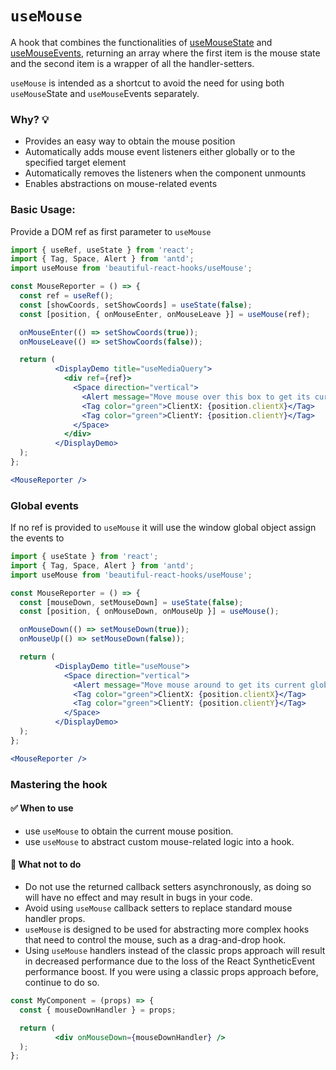 # `useMouse`

A hook that combines the functionalities of [useMouseState](./useMouseState.md) and [useMouseEvents](./useMouseEvents.md), returning an
array where the first item is the mouse state and the second item is a wrapper of all the handler-setters.

`useMouse` is intended as a shortcut to avoid the need for using both `useMouse`State and `useMouse`Events separately.

### Why? 💡

- Provides an easy way to obtain the mouse position
- Automatically adds mouse event listeners either globally or to the specified target element
- Automatically removes the listeners when the component unmounts
- Enables abstractions on mouse-related events

### Basic Usage:

Provide a DOM ref as first parameter to ``useMouse``

```jsx harmony
import { useRef, useState } from 'react';
import { Tag, Space, Alert } from 'antd';
import useMouse from 'beautiful-react-hooks/useMouse';

const MouseReporter = () => {
  const ref = useRef();
  const [showCoords, setShowCoords] = useState(false);
  const [position, { onMouseEnter, onMouseLeave }] = useMouse(ref);

  onMouseEnter(() => setShowCoords(true));
  onMouseLeave(() => setShowCoords(false));

  return (
          <DisplayDemo title="useMediaQuery">
            <div ref={ref}>
              <Space direction="vertical">
                <Alert message="Move mouse over this box to get its current coordinates" type="info" showIcon />
                <Tag color="green">ClientX: {position.clientX}</Tag>
                <Tag color="green">ClientY: {position.clientY}</Tag>
              </Space>
            </div>
          </DisplayDemo>
  );
};

<MouseReporter />
```

### Global events

If no ref is provided to `useMouse` it will use the window global object assign the events to

```jsx harmony
import { useState } from 'react';
import { Tag, Space, Alert } from 'antd';
import useMouse from 'beautiful-react-hooks/useMouse';

const MouseReporter = () => {
  const [mouseDown, setMouseDown] = useState(false);
  const [position, { onMouseDown, onMouseUp }] = useMouse();

  onMouseDown(() => setMouseDown(true));
  onMouseUp(() => setMouseDown(false));

  return (
          <DisplayDemo title="useMouse">
            <Space direction="vertical">
              <Alert message="Move mouse around to get its current global coordinates" type="info" showIcon />
              <Tag color="green">ClientX: {position.clientX}</Tag>
              <Tag color="green">ClientY: {position.clientY}</Tag>
            </Space>
          </DisplayDemo>
  );
};

<MouseReporter />
```

### Mastering the hook

#### ✅ When to use

- use `useMouse` to obtain the current mouse position.
- use `useMouse` to abstract custom mouse-related logic into a hook.

#### 🛑 What not to do

- Do not use the returned callback setters asynchronously, as doing so will have no effect and may result in bugs in your code.
- Avoid using `useMouse` callback setters to replace standard mouse handler props.
- `useMouse`  is designed to be used for abstracting more complex hooks that need to control the mouse, such as a drag-and-drop hook.
- Using `useMouse` handlers instead of the classic props approach will result in decreased performance due to the loss of the React
  SyntheticEvent performance boost. If you were using a classic props approach before, continue to do so.

```jsx harmony static noedit
const MyComponent = (props) => {
  const { mouseDownHandler } = props;

  return (
          <div onMouseDown={mouseDownHandler} />
  );
};
```

<!-- Types -->

